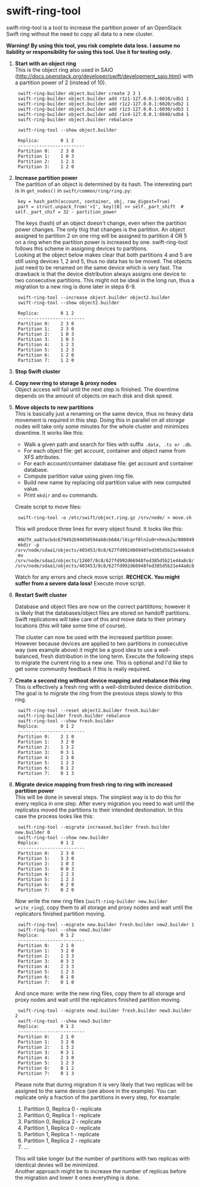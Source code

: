# swift-ring-tool

swift-ring-tool is a tool to increase the partition power of an OpenStack Swift ring without the need to copy all data to a new cluster.

**Warning! By using this tool, you risk complete data loss. I assume no liability or responsibility for using this tool. Use it for testing only.** 

1. **Start with an object ring**  
    This is the object ring also used in SAIO (<http://docs.openstack.org/developer/swift/development_saio.html>) with a partition power of 2 (instead of 10).

        swift-ring-builder object.builder create 2 3 1
        swift-ring-builder object.builder add r1z1-127.0.0.1:6010/sdb1 1
        swift-ring-builder object.builder add r1z2-127.0.0.1:6020/sdb2 1
        swift-ring-builder object.builder add r1z3-127.0.0.1:6030/sdb3 1
        swift-ring-builder object.builder add r1z4-127.0.0.1:6040/sdb4 1
        swift-ring-builder object.builder rebalance

        swift-ring-tool --show object.builder 

        Replica:        0 1 2
        -------------------------
        Partition 0:    2 3 0
        Partition 1:    1 0 3
        Partition 2:    1 2 3
        Partition 3:    1 2 0


1. **Increase partition power**  
    The partition of an object is determined by its hash. The interesting part is in `get_nodes()` in `swift/common/ring/ring.py`: 
        
        key = hash_path(account, container, obj, raw_digest=True)
        part = struct.unpack_from('>I', key)[0] >> self._part_shift  # self._part_shif = 32 - partition_power

    The keys (hash) of an object doesn't change, even when the partition power changes. The only thig that changes is the partition.
    An object assigned to partition 2 on one ring will be assigned to partition 4 OR 5 on a ring when the partition power is increased by one.
    swift-ring-tool follows this scheme in assigning devices to partitions.  
    Looking at the object below makes clear that both partitions 4 and 5 are still using devices 1, 2 and 5, thus no data has to be moved.
    The objects just need to be renamed on the same device which is very fast.
    The drawback is that the device distribution always assigns one device to two consecutive partitions. This might not be ideal in the long run, 
    thus a migration to a new ring is done later in steps 6-9.  
        
        swift-ring-tool --increase object.builder object2.builder 
        swift-ring-tool --show object2.builder 

        Replica:        0 1 2
        -------------------------
        Partition 0:    2 3 0
        Partition 1:    2 3 0
        Partition 2:    1 0 3
        Partition 3:    1 0 3
        Partition 4:    1 2 3
        Partition 5:    1 2 3
        Partition 6:    1 2 0
        Partition 7:    1 2 0

1. **Stop Swift cluster**

1. **Copy new ring to storage & proxy nodes**  
    Object access will fail until the next step is finished. The downtime depends on the amount of objects on each disk and disk speed.

1. **Move objects to new partitions**  
    This is basically just a renaming on the same device, thus no heavy data movement is required in this step. Doing this in parallel on all storage nodes will take only some minutes for the whole cluster and minimizes downtime. It works like this:

    * Walk a given path and search for files with suffix `.data, .ts or .db`.
    * For each object file: get account, container and object name from XFS attributes.
    * For each account/container database file: get account and container database.
    * Compute partition value using given ring file.
    * Build new name by replacing old partition value with new computed value.
    * Print `mkdir` and `mv` commands.

    Create script to move files:

        swift-ring-tool -o /etc/swift/object.ring.gz /srv/node/ > move.sh

    This will produce three lines for every object found. It looks like this:

        #AUTH_aa87acbdc679492b94050594ab8cb684/l0igrf0ln2u0rnhmsk2w/000049
        mkdir -p /srv/node/sdaa1/objects/403453/8c8/627fd992d66948fed385d5b21e44a8c8
        mv /srv/node/sdaa1/objects/12607/8c8/627fd992d66948fed385d5b21e44a8c8/1354395490.07095.data /srv/node/sdaa1/objects/403453/8c8/627fd992d66948fed385d5b21e44a8c8/1354395490.07095.data

    Watch for any errors and check move script. **RECHECK. You might suffer from a severe data loss!** Execute move script.
    
1. **Restart Swift cluster**
    
    Database and object files are now on the correct partititons; however it is likely that the databases/object files are stored on 
    handoff partitions. Swift replicatores will take care of this and move data to their primary locations (this will take some time
    of course).

    The cluster can now be used with the increased partition power. However because devices are applied to two partitions in consecutive way (see example above) it might be a good idea to use a well-balanced, fresh distribution in the long term. Execute the following steps to migrate the current ring to a new one. This is optional and I'd like to get some community feedback if this is really required.

1. **Create a second ring without device mapping and rebalance this ring**  
    This is effectively a fresh ring with a well-distributed device distribution. The goal is to migrate the ring from the previous steps slowly to this ring.

        swift-ring-tool --reset object2.builder fresh.builder 
        swift-ring-builder fresh.builder rebalance
        swift-ring-tool --show fresh.builder 
        Replica:        0 1 2
        -------------------------
        Partition 0:    2 1 0
        Partition 1:    3 2 0
        Partition 2:    1 3 2
        Partition 3:    0 3 1
        Partition 4:    2 3 0
        Partition 5:    1 2 3
        Partition 6:    0 1 2
        Partition 7:    0 1 3

1. **Migrate device mapping from fresh ring to ring with increased partition power**  
    This will be done in several steps. The simplest way is to do this for every replica in one step. After every migration you need to wait until the 
    replicatos moved the partitions to their intended destionation. In this case the process looks like this:

        swift-ring-tool --migrate increased.builder fresh.builder new.builder 0
        swift-ring-tool --show new.builder 
        Replica:        0 1 2
        -------------------------
        Partition 0:    2 3 0
        Partition 1:    3 3 0
        Partition 2:    1 0 3
        Partition 3:    0 0 3
        Partition 4:    2 2 3
        Partition 5:    1 2 3
        Partition 6:    0 2 0
        Partition 7:    0 2 0

    Now write the new ring files (`swift-ring-builder new.builder write_ring`), copy them to all storage and proxy nodes and wait until the replicators finished partition moving.

        swift-ring-tool --migrate new.builder fresh.builder new2.builder 1
        swift-ring-tool --show new2.builder 
        Replica:        0 1 2
        -------------------------
        Partition 0:    2 1 0
        Partition 1:    3 2 0
        Partition 2:    1 3 3
        Partition 3:    0 3 3
        Partition 4:    2 3 3
        Partition 5:    1 2 3
        Partition 6:    0 1 0
        Partition 7:    0 1 0

    And once more: write the new ring files, copy them to all storage and proxy nodes and wait until the replicators finished partition moving.

        swift-ring-tool --migrate new2.builder fresh.builder new3.builder 2
        swift-ring-tool --show new3.builder 
        Replica:        0 1 2
        -------------------------
        Partition 0:    2 1 0
        Partition 1:    3 2 0
        Partition 2:    1 3 2
        Partition 3:    0 3 1
        Partition 4:    2 3 0
        Partition 5:    1 2 3
        Partition 6:    0 1 2
        Partition 7:    0 1 3

    Please note that during migration it is very likely that two replicas will be assigned
    to the same device (see above in the example).
    You can replicate only a fraction of the partitions in every step, for example:
        
    1. Partition 0, Replica 0 - replicate
    1. Partition 0, Replica 1 - replicate
    1. Partition 0, Replica 2 - replicate
    1. Partition 1, Replica 0 - replicate
    1. Partition 1, Replica 1 - replicate
    1. Partition 1, Replica 2 - replicate
    1. ...

    This will take longer but the number of partitions with two replicas with identical
    devies will be minimized.  
    Another approach might be to increase the number of replicas before the migration and lower it ones everything is done.
